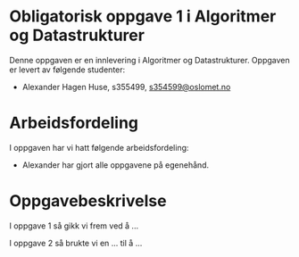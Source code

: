 # Obligatorisk oppgave 1 i Algoritmer og Datastrukturer

Denne oppgaven er en innlevering i Algoritmer og Datastrukturer. 
Oppgaven er levert av følgende studenter:
* Alexander Hagen Huse, s355499, s354599@oslomet.no

# Arbeidsfordeling

I oppgaven har vi hatt følgende arbeidsfordeling:
* Alexander har gjort alle oppgavene på egenehånd. 

# Oppgavebeskrivelse

I oppgave 1 så gikk vi frem ved å ...

I oppgave 2 så brukte vi en ... til å ...
